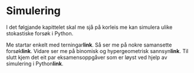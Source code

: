 # Simulering 

I det følgjande kapittelet skal me sjå på korleis me kan simulera ulike stokastiske forsøk i Python. 

Me startar enkelt med terningar**link**. Så ser me på nokre samansette forsøk**link**. Vidare ser me på binomisk og hypergeometrisk sannsyn**link**. Til slutt kjem det eit par eksamensoppgåver som er løyst ved hjelp av simulering i Python**link**. 



